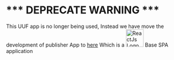 # *** DEPRECATE WARNING ***

This UUF app is no longer being used, Instead we have move the development of publisher App to 
[here](../../../../features/apimgt/org.wso2.carbon.apimgt.publisher.feature/src/main/resources/publisher)
Which is a
<img src="https://facebook.github.io/react/img/logo.svg" alt="ReactJs Logo" width="48"/>
Base SPA application